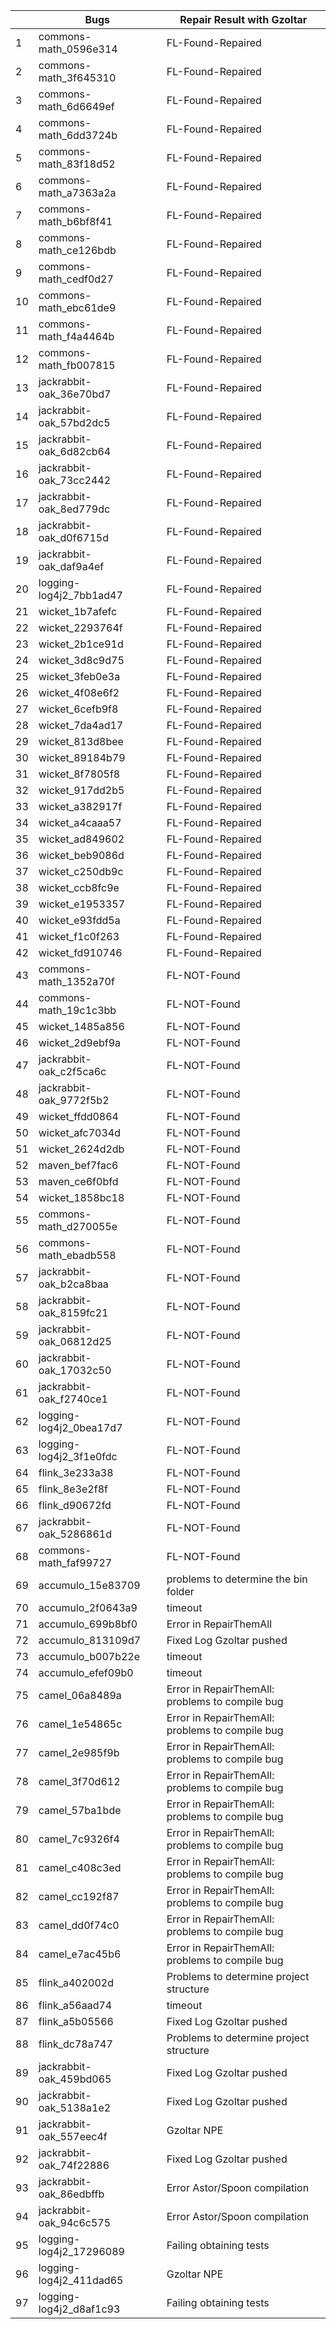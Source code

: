 |		|	Bugs	|	Repair Result with Gzoltar	|
|	--	|	--	|	--	|
|	1	|	commons-math_0596e314	|	FL-Found-Repaired	|
|	2	|	commons-math_3f645310	|	FL-Found-Repaired	|
|	3	|	commons-math_6d6649ef	|	FL-Found-Repaired	|
|	4	|	commons-math_6dd3724b	|	FL-Found-Repaired	|
|	5	|	commons-math_83f18d52	|	FL-Found-Repaired	|
|	6	|	commons-math_a7363a2a	|	FL-Found-Repaired	|
|	7	|	commons-math_b6bf8f41	|	FL-Found-Repaired	|
|	8	|	commons-math_ce126bdb	|	FL-Found-Repaired	|
|	9	|	commons-math_cedf0d27	|	FL-Found-Repaired	|
|	10	|	commons-math_ebc61de9	|	FL-Found-Repaired	|
|	11	|	commons-math_f4a4464b	|	FL-Found-Repaired	|
|	12	|	commons-math_fb007815	|	FL-Found-Repaired	|
|	13	|	jackrabbit-oak_36e70bd7	|	FL-Found-Repaired	|
|	14	|	jackrabbit-oak_57bd2dc5	|	FL-Found-Repaired	|
|	15	|	jackrabbit-oak_6d82cb64	|	FL-Found-Repaired	|
|	16	|	jackrabbit-oak_73cc2442	|	FL-Found-Repaired	|
|	17	|	jackrabbit-oak_8ed779dc	|	FL-Found-Repaired	|
|	18	|	jackrabbit-oak_d0f6715d	|	FL-Found-Repaired	|
|	19	|	jackrabbit-oak_daf9a4ef	|	FL-Found-Repaired	|
|	20	|	logging-log4j2_7bb1ad47	|	FL-Found-Repaired	|
|	21	|	wicket_1b7afefc	|	FL-Found-Repaired	|
|	22	|	wicket_2293764f	|	FL-Found-Repaired	|
|	23	|	wicket_2b1ce91d	|	FL-Found-Repaired	|
|	24	|	wicket_3d8c9d75	|	FL-Found-Repaired	|
|	25	|	wicket_3feb0e3a	|	FL-Found-Repaired	|
|	26	|	wicket_4f08e6f2	|	FL-Found-Repaired	|
|	27	|	wicket_6cefb9f8	|	FL-Found-Repaired	|
|	28	|	wicket_7da4ad17	|	FL-Found-Repaired	|
|	29	|	wicket_813d8bee	|	FL-Found-Repaired	|
|	30	|	wicket_89184b79	|	FL-Found-Repaired	|
|	31	|	wicket_8f7805f8	|	FL-Found-Repaired	|
|	32	|	wicket_917dd2b5	|	FL-Found-Repaired	|
|	33	|	wicket_a382917f	|	FL-Found-Repaired	|
|	34	|	wicket_a4caaa57	|	FL-Found-Repaired	|
|	35	|	wicket_ad849602	|	FL-Found-Repaired	|
|	36	|	wicket_beb9086d	|	FL-Found-Repaired	|
|	37	|	wicket_c250db9c	|	FL-Found-Repaired	|
|	38	|	wicket_ccb8fc9e	|	FL-Found-Repaired	|
|	39	|	wicket_e1953357	|	FL-Found-Repaired	|
|	40	|	wicket_e93fdd5a	|	FL-Found-Repaired	|
|	41	|	wicket_f1c0f263	|	FL-Found-Repaired	|
|	42	|	wicket_fd910746	|	FL-Found-Repaired	|
|	43	|	commons-math_1352a70f	|	FL-NOT-Found	|
|	44	|	commons-math_19c1c3bb	|	FL-NOT-Found	|
|	45	|	wicket_1485a856	|	FL-NOT-Found	|
|	46	|	wicket_2d9ebf9a	|	FL-NOT-Found	|
|	47	|	jackrabbit-oak_c2f5ca6c	|	FL-NOT-Found	|
|	48	|	jackrabbit-oak_9772f5b2	|	FL-NOT-Found	|
|	49	|	wicket_ffdd0864	|	FL-NOT-Found	|
|	50	|	wicket_afc7034d	|	FL-NOT-Found	|
|	51	|	wicket_2624d2db	|	FL-NOT-Found	|
|	52	|	maven_bef7fac6	|	FL-NOT-Found	|
|	53	|	maven_ce6f0bfd	|	FL-NOT-Found	|
|	54	|	wicket_1858bc18	|	FL-NOT-Found	|
|	55	|	commons-math_d270055e	|	FL-NOT-Found	|
|	56	|	commons-math_ebadb558	|	FL-NOT-Found	|
|	57	|	jackrabbit-oak_b2ca8baa	|	FL-NOT-Found	|
|	58	|	jackrabbit-oak_8159fc21	|	FL-NOT-Found	|
|	59	|	jackrabbit-oak_06812d25	|	FL-NOT-Found	|
|	60	|	jackrabbit-oak_17032c50	|	FL-NOT-Found	|
|	61	|	jackrabbit-oak_f2740ce1	|	FL-NOT-Found	|
|	62	|	logging-log4j2_0bea17d7	|	FL-NOT-Found	|
|	63	|	logging-log4j2_3f1e0fdc	|	FL-NOT-Found	|
|	64	|	flink_3e233a38	|	FL-NOT-Found	|
|	65	|	flink_8e3e2f8f	|	FL-NOT-Found	|
|	66	|	flink_d90672fd	|	FL-NOT-Found	|
|	67	|	jackrabbit-oak_5286861d	|	FL-NOT-Found	|
|	68	|	commons-math_faf99727	|	FL-NOT-Found	|
|	69	|	accumulo_15e83709	|	problems to determine the bin folder	|
|	70	|	accumulo_2f0643a9	|	timeout	|
|	71	|	accumulo_699b8bf0	|	Error in RepairThemAll	|
|	72	|	accumulo_813109d7	|	Fixed Log Gzoltar pushed	|
|	73	|	accumulo_b007b22e	|	timeout	|
|	74	|	accumulo_efef09b0	|	timeout	|
|	75	|	camel_06a8489a	|	Error in RepairThemAll: problems to compile bug	|
|	76	|	camel_1e54865c	|	Error in RepairThemAll: problems to compile bug	|
|	77	|	camel_2e985f9b	|	Error in RepairThemAll: problems to compile bug	|
|	78	|	camel_3f70d612	|	Error in RepairThemAll: problems to compile bug	|
|	79	|	camel_57ba1bde	|	Error in RepairThemAll: problems to compile bug	|
|	80	|	camel_7c9326f4	|	Error in RepairThemAll: problems to compile bug	|
|	81	|	camel_c408c3ed	|	Error in RepairThemAll: problems to compile bug	|
|	82	|	camel_cc192f87	|	Error in RepairThemAll: problems to compile bug	|
|	83	|	camel_dd0f74c0	|	Error in RepairThemAll: problems to compile bug	|
|	84	|	camel_e7ac45b6	|	Error in RepairThemAll: problems to compile bug	|
|	85	|	flink_a402002d	|	Problems to determine project structure	|
|	86	|	flink_a56aad74	|	timeout	|
|	87	|	flink_a5b05566	|	Fixed Log Gzoltar pushed	|
|	88	|	flink_dc78a747	|	Problems to determine project structure	|
|	89	|	jackrabbit-oak_459bd065	|	Fixed Log Gzoltar pushed	|
|	90	|	jackrabbit-oak_5138a1e2	|	Fixed Log Gzoltar pushed	|
|	91	|	jackrabbit-oak_557eec4f	|	Gzoltar NPE	|
|	92	|	jackrabbit-oak_74f22886	|	Fixed Log Gzoltar pushed	|
|	93	|	jackrabbit-oak_86edbffb	|	Error Astor/Spoon compilation	|
|	94	|	jackrabbit-oak_94c6c575	|	Error Astor/Spoon compilation	|
|	95	|	logging-log4j2_17296089	|	Failing obtaining tests	|
|	96	|	logging-log4j2_411dad65	|	Gzoltar NPE	|
|	97	|	logging-log4j2_d8af1c93	|	Failing obtaining tests	|
